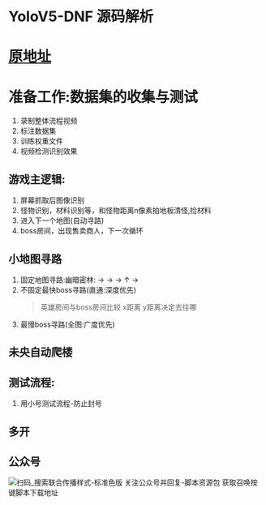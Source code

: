 # YoloV5-DNF 源码解析

# [原地址](https://github.com/c925777075/yolov5-dnf)

# 准备工作:数据集的收集与测试

1. 录制整体流程视频
1. 标注数据集
1. 训练权重文件
1. 视频检测识别效果

## 游戏主逻辑:

1. 屏幕抓取后图像识别
2. 怪物识别，材料识别等，和怪物距离n像素拍地板清怪,捡材料
3. 进入下一个地图(自动寻路)
4. boss房间，出现售卖商人，下一次循环

## 小地图寻路

1. 固定地图寻路:幽暗密林:  → → → ↑ →
2. 不固定最快boss寻路(直通:深度优先)
   > 英雄房间与boss房间比较 x距离 y距离决定去往哪
3. 最慢boss寻路(全图:广度优先)

## 未央自动爬楼

## 测试流程:
1. 用小号测试流程-防止封号

## 多开

## 公众号
![扫码_搜索联合传播样式-标准色版](https://user-images.githubusercontent.com/48087314/237034183-0650545b-4e43-4255-b9de-3f1685150fcd.png) 关注公众号并回复-脚本资源包
获取召唤按键脚本下载地址
